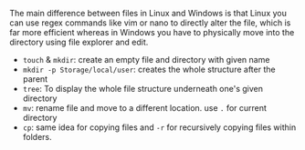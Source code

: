 The main difference between files in Linux and Windows is that Linux you can use regex commands like vim or nano to directly alter the file, which is far more efficient whereas in Windows you have to physically move into the directory using file explorer and edit.

- `touch` & `mkdir`: create an empty file and directory with given name
- `mkdir -p Storage/local/user`: creates the whole structure after the parent
- `tree`: To display the whole file structure underneath one's given directory
- `mv`: rename file and move to a different location. use `.` for current directory
- `cp`: same idea for copying files and `-r` for recursively copying files within folders.
